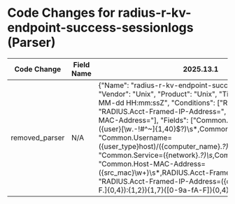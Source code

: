 # Code Changes for radius-r-kv-endpoint-success-sessionlogs (Parser)

| Code Change | Field Name | 2025.13.1 | 2025.14.1 |
|-------------|------------|-----------|------------|
| removed_parser | N/A | {"Name": "radius-r-kv-endpoint-success-sessionlogs", "Vendor": "Unix", "Product": "Unix", "TimeFormat": "yyyy-MM-dd HH:mm:ssZ", "Conditions": ["RADIUS Session Logs", "RADIUS.Acct-Framed-IP-Address=", "Common.Host-MAC-Address="], "Fields": ["Common\.Username=(?!host\/)({user}[\w\.\-\!\#\^\~]{1,40}\$?)\s*,Common\.Service=", "Common\.Username=({user_type}host)\/({computer_name}.*?)\s*,Common\.Service=", "Common\.Service=({network}.*?)\s*,Common\.Roles=", "Common\.Host-MAC-Address=({src_mac}\w+)\s*,RADIUS\.Acct-Framed-IP-Address=", "RADIUS\.Acct-Framed-IP-Address=({dest_ip}((([0-9a-fA-F.]{0,4}):{1,2}){1,7}([0-9a-fA-F]){0,4})|(((25[0-5]|(2[0-4]|1\d|[0-9]|)\d)\.?\b){4}))(:({dest_port}\d+))?", "Common.NAS-IP-Address=({dest_ip}((([0-9a-fA-F.]{0,4}):{1,2}){1,7}([0-9a-fA-F]){0,4})|(((25[0-5]|(2[0-4]|1\d|[0-9]|)\d)\.?\b){4}))(:({dest_port}\d+))?", "Common\.Request-Timestamp=({time}\d\d\d\d-\d\d-\d\d \d\d:\d\d:\d\d[^\s]+)"], "DupFields": ["host->auth_server", "computer_name->user", "computer_name->dest_host"], "ParserVersion": "v1.0.0"} | N/A |